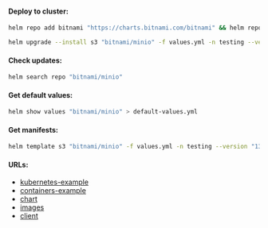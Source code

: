 #### Deploy to cluster:
```bash
helm repo add bitnami "https://charts.bitnami.com/bitnami" && helm repo update
```
```bash
helm upgrade --install s3 "bitnami/minio" -f values.yml -n testing --version "13.4.3"
```

#### Check updates:
```bash
helm search repo "bitnami/minio"
```

#### Get default values:
```bash
helm show values "bitnami/minio" > default-values.yml
```

#### Get manifests:
```bash
helm template s3 "bitnami/minio" -f values.yml -n testing --version "13.4.3" > manifests.yml
```

#### URLs:
- [kubernetes-example](https://min.io/docs/minio/kubernetes/upstream/)
- [containers-example](https://min.io/docs/minio/container/index.html)
- [chart](https://github.com/bitnami/charts/tree/main/bitnami/minio)
- [images](https://hub.docker.com/r/minio/minio/tags)
- [client](https://github.com/minio/minio-go)
